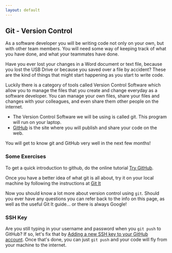 ```yaml
---
layout: default
---
```


## Git - Version Control

As a software developer you will be writing code not only on your own, but with other team members. You will need some way of keeping track of what you have done, and what your teammates have done.

Have you ever lost your changes in a Word document or text file, because you lost the USB Drive or because you saved over a file by accident? These are the kind of things that might start happening as you start to write code.

Luckily there is a category of tools called Version Control Software which allow you to manage the files that you create and change everyday as a software developer.
You can manage your own files, share your files and changes with your colleagues, and even share them other people on the internet.

* The Version Control Software we will be using is called git. This program will run on your laptop.
* [GitHub](http://github.com) is the site where you will publish and share your code on the web.

You will get to know git and GitHub very well in the next few months!

### Some Exercises

To get a quick introduction to github, do the online tutorial [Try GitHub](https://try.github.io).

Once you have a better idea of what git is all about, try it on your local machine by following the instructions at [Git It](https://github.com/jlord/git-it)

Now you should know a lot more about version control using `git`. Should you ever have any questions you can refer back to the info on this page, as well as the useful Git It guide... or there is always Google!

### SSH Key

Are you still typing in your username and password when you `git push` to GitHub? If so, let's fix that by [Adding a new SSH key to your GitHub account](https://help.github.com/articles/adding-a-new-ssh-key-to-your-github-account/#platform-linux). Once that's done, you can just `git push` and your code will fly from your machine to the internet.
